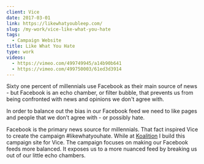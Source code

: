 ```yaml
---
client: Vice
date: 2017-03-01
link: https://likewhatyoubleep.com/
slug: /my-work/vice-like-what-you-hate
tags:
  - Campaign Website
title: Like What You Hate
type: work
videos:
  - https://vimeo.com/499749945/a14b90b641
  - https://vimeo.com/499750003/61ed3d3914
---
```


Sixty one percent of millennials use Facebook as their main source of news - but Facebook is an echo chamber, or filter bubble, that prevents us from being confronted with news and opinions we don't agree with.

In order to balance out the bias in our Facebook feed we need to like pages and people that we don’t agree with - or possibly hate.

Facebook is the primary news source for millennials. That fact inspired Vice to create the campaign #likewhatyouhate. While at [Koalition](https://www.koalition.com) I build this campaign site for Vice. The campaign focuses on making our Facebook feeds more balanced. It exposes us to a more nuanced feed by breaking us out of our little echo chambers.
